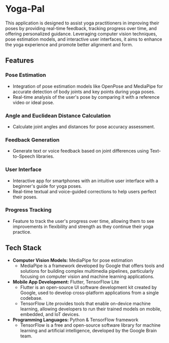 # Yoga-Pal

This application is designed to assist yoga practitioners in improving their poses by providing real-time feedback, tracking progress over time, and offering personalized guidance. Leveraging computer vision techniques, pose estimation models, and interactive user interfaces, it aims to enhance the yoga experience and promote better alignment and form.

## Features

### Pose Estimation
- Integration of pose estimation models like OpenPose and MediaPipe for accurate detection of body joints and key points during yoga poses.
- Real-time analysis of the user's pose by comparing it with a reference video or ideal pose.

### Angle and Euclidean Distance Calculation
- Calculate joint angles and distances for pose accuracy assessment.

### Feedback Generation
- Generate text or voice feedback based on joint differences using Text-to-Speech libraries.

### User Interface
- Interactive app for smartphones with an intuitive user interface with a beginner's guide for yoga poses.
- Real-time textual and voice-guided corrections to help users perfect their poses.

### Progress Tracking
- Feature to track the user's progress over time, allowing them to see improvements in flexibility and strength as they continue their yoga practice.

## Tech Stack
- **Computer Vision Models:** MediaPipe for pose estimation
  - MediaPipe is a framework developed by Google that offers tools and solutions for building complex multimedia pipelines, particularly focusing on computer vision and machine learning applications.
- **Mobile App Development:** Flutter, TensorFlow Lite
  - Flutter is an open-source UI software development kit created by Google, used to develop cross-platform applications from a single codebase.
  - TensorFlow Lite provides tools that enable on-device machine learning, allowing developers to run their trained models on mobile, embedded, and IoT devices.
- **Programming Languages:** Python & TensorFlow framework
  - TensorFlow is a free and open-source software library for machine learning and artificial intelligence, developed by the Google Brain team.
